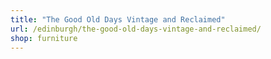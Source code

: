 ```yaml
---
title: "The Good Old Days Vintage and Reclaimed"
url: /edinburgh/the-good-old-days-vintage-and-reclaimed/
shop: furniture
---
```

